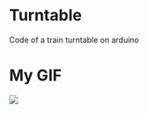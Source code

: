# Turntable
Code of a train turntable on arduino

# My GIF
![](https://github.com/djairline/Turntable/blob/main/turntable_v3/20200513_125129%20(1).gif)
